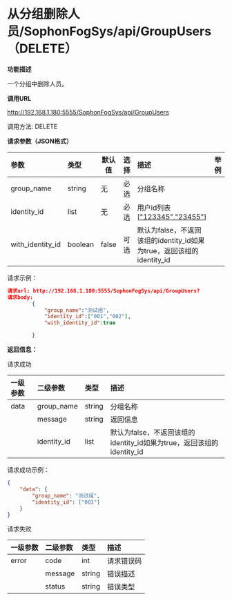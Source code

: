 # 从分组删除人员/SophonFogSys/api/GroupUsers（DELETE）

**功能描述**

一个分组中删除人员。

**调用URL**

http://192.168.1.180:5555/SophonFogSys/api/GroupUsers

调用方法: DELETE

**请求参数（JSON格式）**

| 参数             | 类型    |   默认值  | 选择 | 描述                                                         |  举例  |
| :--------------- | :------ | ----------------------------------- | :--- | :----------------------------------------------------------- | --------------------------------- |
| group_name       | string  | 无                                  | 必选 | 分组名称                                                     |                                   |
| identity_id      | list    | 无                                  | 必选 | 用户id列表[["123345","23455"](https://info.bitmain.vip:8443/pages/createpage.action?spaceKey=AIBOX&title="123345"%2C"23455"&linkCreation=true&fromPageId=59841178)] |                                   |
| with_identity_id | boolean | false                               | 可选 | 默认为false，不返回该组的identity_id如果为true，返回该组的identity_id |                                   |

请求示例：

```json
请求url: http://192.168.1.180:5555/SophonFogSys/api/GroupUsers?
请求body:
        {
            "group_name":"测试组",
            "identity_id":["001","002"],
            "with_identity_id":true

        }
```

**返回信息：**

请求成功

| 一级参数 | 二级参数    | 类型   | 描述                                                         |
| :------- | :---------- | :----- | :----------------------------------------------------------- |
| data     | group_name  | string | 分组名称                                                     |
|          | message     | string | 返回信息                                                     |
|          | identity_id | list   | 默认为false，不返回该组的identity_id如果为true，返回该组的identity_id |

请求成功示例：

```json
{
    "data": {
        "group_name": "测试组",
        "identity_id": ["003"]
    }
}
```

请求失败

| 一级参数 | 二级参数 | 类型   | 描述       |
| :------- | :------- | :----- | :--------- |
| error    | code     | int    | 请求错误码 |
|          | message  | string | 错误描述   |
|          | status   | string | 错误类型   |
